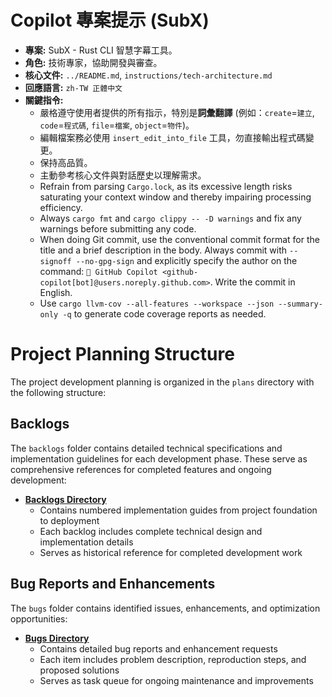# Copilot 專案提示 (SubX)

- **專案:** SubX - Rust CLI 智慧字幕工具。
- **角色:** 技術專家，協助開發與審查。
- **核心文件:** `../README.md`, `instructions/tech-architecture.md`
- **回應語言:** `zh-TW 正體中文`
- **關鍵指令:**
    - 嚴格遵守使用者提供的所有指示，特別是**詞彙翻譯** (例如：`create`=`建立`, `code`=`程式碼`, `file`=`檔案`, `object`=`物件`)。
    - 編輯檔案務必使用 `insert_edit_into_file` 工具，勿直接輸出程式碼變更。
    - 保持高品質。
    - 主動參考核心文件與對話歷史以理解需求。
    - Refrain from parsing `Cargo.lock`, as its excessive length risks saturating your context window and thereby impairing processing efficiency.
    - Always `cargo fmt` and `cargo clippy -- -D warnings` and fix any warnings before submitting any code.
    - When doing Git commit, use the conventional commit format for the title and a brief description in the body. Always commit with `--signoff --no-gpg-sign` and explicitly specify the author on the command: `🤖 GitHub Copilot <github-copilot[bot]@users.noreply.github.com>`. Write the commit in English.
    - Use `cargo llvm-cov --all-features --workspace --json --summary-only -q` to generate code coverage reports as needed.

# Project Planning Structure

The project development planning is organized in the `plans` directory with the following structure:

## Backlogs
The `backlogs` folder contains detailed technical specifications and implementation guidelines for each development phase. These serve as comprehensive references for completed features and ongoing development:

* **[Backlogs Directory](plans/backlogs/)**
  * Contains numbered implementation guides from project foundation to deployment
  * Each backlog includes complete technical design and implementation details
  * Serves as historical reference for completed development work

## Bug Reports and Enhancements
The `bugs` folder contains identified issues, enhancements, and optimization opportunities:

* **[Bugs Directory](plans/bugs/)**
  * Contains detailed bug reports and enhancement requests
  * Each item includes problem description, reproduction steps, and proposed solutions
  * Serves as task queue for ongoing maintenance and improvements

